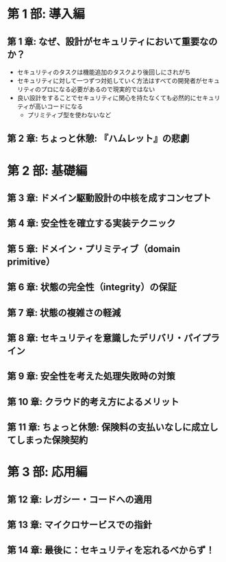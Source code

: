 # 第 1 部: 導入編

## 第 1 章: なぜ、設計がセキュリティにおいて重要なのか？
- セキュリティのタスクは機能追加のタスクより後回しにされがち
- セキュリティに対して一つずつ対処していく方法はすべての開発者がセキュリティのプロになる必要があるので現実的ではない
- 良い設計をすることでセキュリティに関心を持たなくても必然的にセキュリティが高いコードになる
  - プリミティブ型を使わないなど
## 第 2 章: ちょっと休憩: 『ハムレット』の悲劇

# 第 2 部: 基礎編

## 第 3 章: ドメイン駆動設計の中核を成すコンセプト

## 第 4 章: 安全性を確立する実装テクニック

## 第 5 章: ドメイン・プリミティブ（domain primitive）

## 第 6 章: 状態の完全性（integrity）の保証

## 第 7 章: 状態の複雑さの軽減

## 第 8 章: セキュリティを意識したデリバリ・パイプライン

## 第 9 章: 安全性を考えた処理失敗時の対策

## 第 10 章: クラウド的考え方によるメリット

## 第 11 章: ちょっと休憩: 保険料の支払いなしに成立してしまった保険契約

# 第 3 部: 応用編

## 第 12 章: レガシー・コードへの適用

## 第 13 章: マイクロサービスでの指針

## 第 14 章: 最後に：セキュリティを忘れるべからず！
